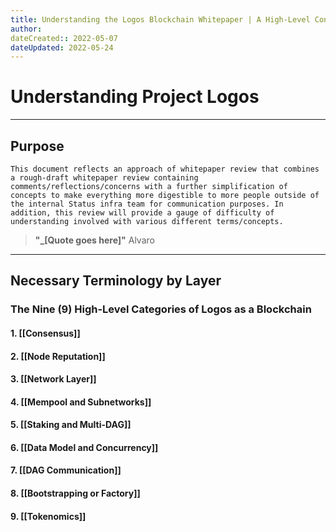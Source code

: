 ```yaml
---
title: Understanding the Logos Blockchain Whitepaper | A High-Level Conceptual Review of the Logos Blockchain
author: 
dateCreated:: 2022-05-07
dateUpdated: 2022-05-24
---
```


# Understanding Project Logos
---

## **Purpose**
```
This document reflects an approach of whitepaper review that combines a rough-draft whitepaper review containing comments/reflections/concerns with a further simplification of concepts to make everything more digestible to more people outside of the internal Status infra team for communication purposes. In addition, this review will provide a gauge of difficulty of understanding involved with various different terms/concepts.
```

>**"_[Quote goes here]"**
Alvaro 

---

## Necessary Terminology by Layer

### The Nine (9) High-Level Categories of Logos as a Blockchain

#### 1. [[Consensus]]
#### 2. [[Node Reputation]]
#### 3. [[Network Layer]]
#### 4. [[Mempool and Subnetworks]]
#### 5. [[Staking and Multi-DAG]]
#### 6. [[Data Model and Concurrency]]
#### 7. [[DAG Communication]]
#### 8. [[Bootstrapping or Factory]]
#### 9. [[Tokenomics]]
